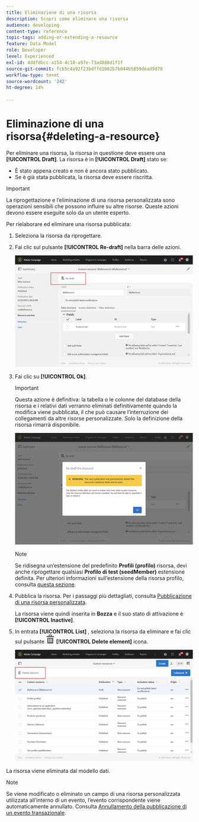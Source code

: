 ```yaml
---
title: Eliminazione di una risorsa
description: Scopri come eliminare una risorsa
audience: developing
content-type: reference
topic-tags: adding-or-extending-a-resource
feature: Data Model
role: Developer
level: Experienced
exl-id: 4ddfdbcc-a154-4c10-a97e-73ad888d1f1f
source-git-commit: fcb5c4a92f23bdffd1082b7b044b5859dead9d70
workflow-type: tm+mt
source-wordcount: '242'
ht-degree: 14%

---
```


# Eliminazione di una risorsa{#deleting-a-resource}

Per eliminare una risorsa, la risorsa in questione deve essere una **[!UICONTROL Draft]**. La risorsa è in **[!UICONTROL Draft]** stato se:

* È stato appena creato e non è ancora stato pubblicato.
* Se è già stata pubblicata, la risorsa deve essere riscritta.

>[!IMPORTANT]
>
>La riprogettazione e l’eliminazione di una risorsa personalizzata sono operazioni sensibili che possono influire su altre risorse. Queste azioni devono essere eseguite solo da un utente esperto.

Per rielaborare ed eliminare una risorsa pubblicata:

1. Seleziona la risorsa da riprogettare.
1. Fai clic sul pulsante **[!UICONTROL Re-draft]** nella barra delle azioni.

   ![](assets/schema_extension_uc26.png)

1. Fai clic su **[!UICONTROL Ok]**.

   >[!IMPORTANT]
   >
   >Questa azione è definitiva: la tabella o le colonne del database della risorsa e i relativi dati verranno eliminati definitivamente quando la modifica viene pubblicata, il che può causare l’interruzione dei collegamenti da altre risorse personalizzate. Solo la definizione della risorsa rimarrà disponibile.

   ![](assets/schema_extension_uc27.png)

   >[!NOTE]
   >
   >Se ridisegna un’estensione del predefinito **Profili (profilo)** risorsa, devi anche riprogettare qualsiasi **Profilo di test (seedMember)** estensione definita. Per ulteriori informazioni sull’estensione della risorsa profilo, consulta [questa sezione](../../developing/using/extending-the-profile-resource-with-a-new-field.md).

1. Pubblica la risorsa. Per i passaggi più dettagliati, consulta [Pubblicazione di una risorsa personalizzata](../../developing/using/updating-the-database-structure.md#publishing-a-custom-resource).

   La risorsa viene quindi inserita in **Bozza** e il suo stato di attivazione è **[!UICONTROL Inactive]**.

1. In entrata **[!UICONTROL List]** , seleziona la risorsa da eliminare e fai clic sul pulsante ![](assets/delete_darkgrey-24px.png) **[!UICONTROL Delete element]** icona.

   ![](assets/schema_extension_uc28.png)

La risorsa viene eliminata dal modello dati.

>[!NOTE]
>
>Se viene modificato o eliminato un campo di una risorsa personalizzata utilizzata all’interno di un evento, l’evento corrispondente viene automaticamente annullato. Consulta [Annullamento della pubblicazione di un evento transazionale](../../channels/using/publishing-transactional-event.md#unpublishing-an-event).

